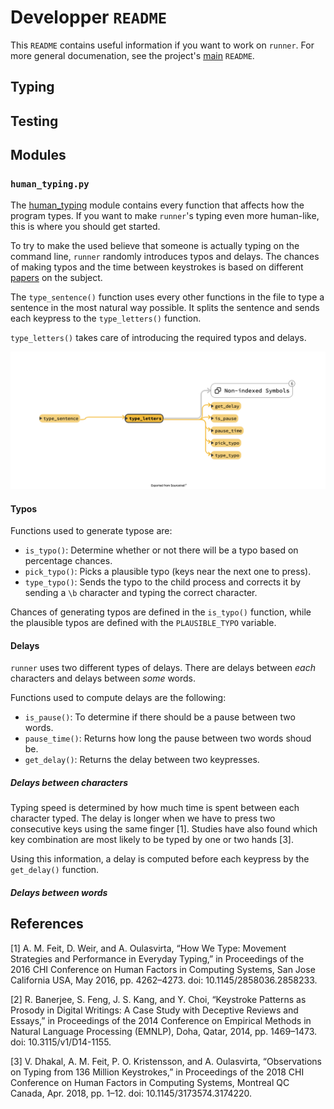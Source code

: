 # Developper `README`

This `README` contains useful information if you want to work
on `runner`. For more general documenation, see the project's
[main](../README.md) `README`.

## Typing

## Testing

## Modules

### `human_typing.py`

The [human_typing](human_typing.py) module contains every function
that affects how the program types. If you want to make `runner`'s
typing even more human-like, this is where you should get started.

To try to make the used believe that someone is actually typing
on the command line, `runner` randomly introduces typos and delays.
The chances of making typos and the time between keystrokes is
based on different [papers](#references) on the subject.

The `type_sentence()` function uses every other functions in the
file to type a sentence in the most natural way possible. It splits
the sentence and sends each keypress to the `type_letters()` function.

`type_letters()` takes care of introducing the required typos and
delays.

![Functions sequence diagram](../samples/img/sequence-diagram.png)

#### Typos

Functions used to generate typose are:

* `is_typo()`: Determine whether or not there will be a typo based
  on percentage chances.
* `pick_typo()`: Picks a plausible typo (keys near the next one to
  press).
* `type_typo()`: Sends the typo to the child process and corrects it
  by sending a `\b` character and typing the correct character.

Chances of generating typos are defined in the `is_typo()` function,
while the plausible typos are defined with the `PLAUSIBLE_TYPO`
variable.

#### Delays

`runner` uses two different types of delays. There are delays
between *each* characters and delays between *some* words.

Functions used to compute delays are the following:

* `is_pause()`: To determine if there should be a pause between
  two words.
* `pause_time()`: Returns how long the pause between two words
  shoud be.
* `get_delay()`: Returns the delay between two keypresses.

##### Delays between characters

Typing speed is determined by how much time is spent between
each character typed. The delay is longer when we have to press
two consecutive keys using the same finger [1]. Studies have also
found which key combination are most likely to be typed by one or
two hands [3].

Using this information, a delay is computed before each keypress
by the `get_delay()` function.

##### Delays between words

## References

[1] A. M. Feit, D. Weir, and A. Oulasvirta, “How We Type: Movement Strategies and Performance in Everyday Typing,” in Proceedings of the 2016 CHI Conference on Human Factors in Computing Systems, San Jose California USA, May 2016, pp. 4262–4273. doi: 10.1145/2858036.2858233.

[2] R. Banerjee, S. Feng, J. S. Kang, and Y. Choi, “Keystroke Patterns as Prosody in Digital Writings: A Case Study with Deceptive Reviews and Essays,” in Proceedings of the 2014 Conference on Empirical Methods in Natural Language Processing (EMNLP), Doha, Qatar, 2014, pp. 1469–1473. doi: 10.3115/v1/D14-1155.

[3] V. Dhakal, A. M. Feit, P. O. Kristensson, and A. Oulasvirta, “Observations on Typing from 136 Million Keystrokes,” in Proceedings of the 2018 CHI Conference on Human Factors in Computing Systems, Montreal QC Canada, Apr. 2018, pp. 1–12. doi: 10.1145/3173574.3174220.
